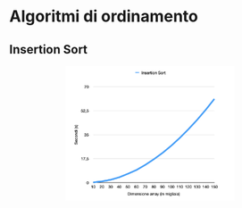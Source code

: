 # Algoritmi di ordinamento 

## Insertion Sort

<p align="center">
    <img src="images/time_insertion_sort.png" width="60%">
</p>